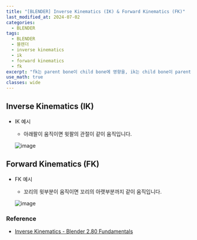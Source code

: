 ```yaml
---
title: "[BLENDER] Inverse Kinematics (IK) & Forward Kinematics (FK)"
last_modified_at: 2024-07-02
categories:
  - BLENDER
tags:
  - BLENDER
  - 블렌더
  - inverse kinematics
  - ik
  - forward kinematics
  - fk
excerpt: "fk는 parent bone이 child bone에 영향을, ik는 child bone이 parent bone에 역으로 영향을 미칩니다."
use_math: true
classes: wide
---
```


## Inverse Kinematics (IK)

- IK 예시
  - 아래팔이 움직이면 윗팔의 관절이 같이 움직입니다.

  ![image](https://github.com/sandokim/sandokim.github.io/assets/74639652/56c2dd85-4858-4a04-860b-4c78f460a448)


## Forward Kinematics (FK)

- FK 예시
  - 꼬리의 윗부분이 움직이면 꼬리의 아랫부분까지 같이 움직입니다.

  ![image](https://github.com/sandokim/sandokim.github.io/assets/74639652/a3b661dc-ae7e-4c81-89e2-e82e5f7cfebb)


### Reference
- [Inverse Kinematics - Blender 2.80 Fundamentals](https://youtu.be/S-2v_CKmVE8?si=OAjBisfIKsLhEnM_)
